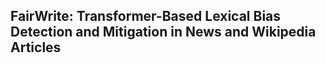 ## FairWrite: Transformer-Based Lexical Bias Detection and Mitigation in News and Wikipedia Articles
